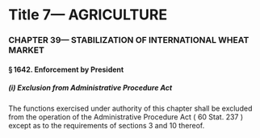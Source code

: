 
# Title 7— AGRICULTURE
### CHAPTER 39— STABILIZATION OF INTERNATIONAL WHEAT MARKET
#### § 1642. Enforcement by President
##### (i) Exclusion from Administrative Procedure Act

The functions exercised under authority of this chapter shall be excluded from the operation of the Administrative Procedure Act ( 60 Stat. 237 ) except as to the requirements of sections 3 and 10 thereof.
